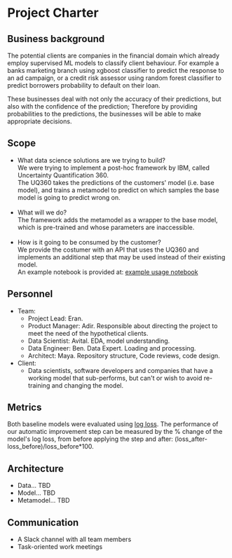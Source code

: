 # Project Charter

## Business background

  The potential clients are companies in the financial 
  domain which already employ supervised ML models to classify client behaviour.
  For example a banks marketing branch using xgboost classifier to predict the response to an ad campaign,
  or  a credit risk assessor  using  random forest classifier to predict borrowers probability to default on their loan.  
  
  These businesses deal with not only the accuracy of their predictions, but also with the confidence of the prediction; 
  Therefore by providing probabilities to the predictions, the businesses will be able to make appropriate decisions.

## Scope
* What data science solutions are we trying to build?<br>
We were trying to implement a post-hoc framework by IBM, called Uncertainty Quantification 360.<br>
The UQ360 takes the predictions of the customers' model (i.e. base model), and trains a metamodel to predict on which samples the base model is going to predict wrong on.<br><br>
* What will we do? <br>
The framework adds the metamodel as a wrapper to the base model, which is pre-trained and whose parameters are inaccessible.<br><br>
* How is it going to be consumed by the customer?<br>
We provide the costumer with an API that uses the UQ360 and implements an additional step that may be used instead of their existing model.<bR>
An example notebook is provided at: [example usage notebook](../../Code/notebooks/auto_improve_example_usage.ipynb)

## Personnel
* Team:
    * Project Lead: Eran.
    * Product Manager: Adir. Responsible about directing the project to meet the need of the hypothetical clients.
    * Data Scientist: Avital. EDA, model understanding.
    * Data Engineer: Ben. Data Expert. Loading and processing.
    * Architect: Maya. Repository structure, Code reviews, code design.
* Client:
    * Data scientists, software developers and companies that have a working model that sub-performs, but can't or wish to avoid re-training and changing the model.
	
## Metrics
Both baseline models were evaluated using [log loss](https://scikit-learn.org/stable/modules/generated/sklearn.metrics.log_loss.html).
The performance of our automatic improvement step can be measured by the % change of the model's log loss, from before 
applying the step and after: (loss_after-loss_before)/loss_before*100. 

## Architecture
* Data... TBD
* Model... TBD
* Metamodel... TBD


## Communication
* A Slack channel with all team members
* Task-oriented work meetings
